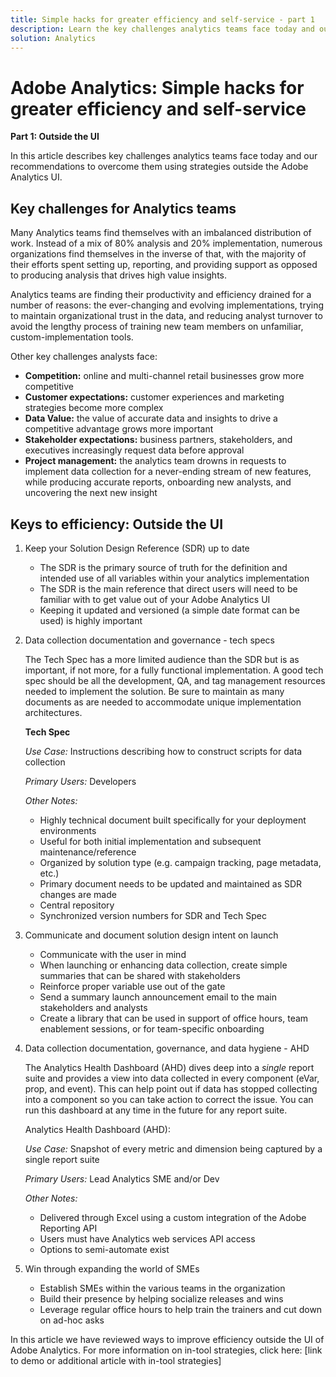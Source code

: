 ```yaml
---
title: Simple hacks for greater efficiency and self-service - part 1
description: Learn the key challenges analytics teams face today and our recommendations to overcome them using strategies outside the Adobe Analytics UI. 
solution: Analytics
---
```

# Adobe Analytics: Simple hacks for greater efficiency and self-service

**Part 1: Outside the UI**

In this article describes key challenges analytics teams face today and our recommendations to overcome them using strategies outside the Adobe Analytics UI. 

<!-- For more information on in-tool strategies / live demo, click here: [link to demo or additional article with in-tool strategies] -->

## Key challenges for Analytics teams

Many Analytics teams find themselves with an imbalanced distribution of work. Instead of a mix of 80% analysis and 20% implementation, numerous organizations find themselves in the inverse of that, with the majority of their efforts spent setting up, reporting, and providing support as opposed to producing analysis that drives high value insights.

Analytics teams are finding their productivity and efficiency drained for a number of reasons: the ever-changing and evolving implementations, trying to maintain organizational trust in the data, and reducing analyst turnover to avoid the lengthy process of training new team members on unfamiliar, custom-implementation tools.

Other key challenges analysts face:

* **Competition:** online and multi-channel retail businesses grow more competitive
* **Customer expectations:** customer experiences and marketing strategies become more complex
* **Data Value:** the value of accurate data and insights to drive a competitive advantage grows more important
* **Stakeholder expectations:** business partners, stakeholders, and executives increasingly request data before approval
* **Project management:** the analytics team drowns in requests to implement data collection for a never-ending stream of new features, while producing accurate reports, onboarding new analysts, and uncovering the next new insight

## Keys to efficiency: Outside the UI

1. Keep your Solution Design Reference (SDR) up to date

   * The SDR is the primary source of truth for the definition and intended use of all variables within your analytics implementation
   * The SDR is the main reference that direct users will need to be familiar with to get value out of your Adobe Analytics UI
   * Keeping it updated and versioned (a simple date format can be used) is highly important

1. Data collection documentation and governance - tech specs

   The Tech Spec has a more limited audience than the SDR but is as important, if not more, for a fully functional implementation. A good tech spec should be all the development, QA, and tag management resources needed to implement the solution. Be sure to maintain as many documents as are needed to accommodate unique implementation architectures.

   **Tech Spec**

   _Use Case:_ Instructions describing how to construct scripts for data collection

   _Primary Users:_ Developers

   _Other Notes:_

    * Highly technical document built specifically for your deployment environments
    * Useful for both initial implementation and subsequent maintenance/reference
    * Organized by solution type (e.g. campaign tracking, page metadata, etc.)
    * Primary document needs to be updated and maintained as SDR changes are made
    * Central repository
    * Synchronized version numbers for SDR and Tech Spec

1. Communicate and document solution design intent on launch

   * Communicate with the user in mind
   * When launching or enhancing data collection, create simple summaries that can be shared with stakeholders
   * Reinforce proper variable use out of the gate
   * Send a summary launch announcement email to the main stakeholders and analysts
   * Create a library that can be used in support of office hours, team enablement sessions, or for team-specific onboarding

1. Data collection documentation, governance, and data hygiene - AHD

   The Analytics Health Dashboard (AHD) dives deep into a _single_ report suite and provides a view into data collected in every component (eVar, prop, and event). This can help point out if data has stopped collecting into a component so you can take action to correct the issue. You can run this dashboard at any time in the future for any report suite.

   Analytics Health Dashboard (AHD):

   _Use Case:_ Snapshot of every metric and dimension being captured by a single report suite
  
   _Primary Users:_ Lead Analytics SME and/or Dev

   _Other Notes:_
    * Delivered through Excel using a custom integration of the Adobe Reporting API
    * Users must have Analytics web services API access
    * Options to semi-automate exist

1. Win through expanding the world of SMEs

   * Establish SMEs within the various teams in the organization
   * Build their presence by helping socialize releases and wins
   * Leverage regular office hours to help train the trainers and cut down on ad-hoc asks

In this article we have reviewed ways to improve efficiency outside the UI of Adobe Analytics. For more information on in-tool strategies, click here: [link to demo or additional article with in-tool strategies]